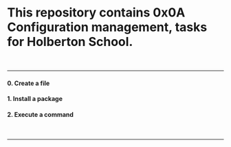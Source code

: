 <h1>This repository contains 0x0A Configuration management, tasks for Holberton School.</h1>
<br>
<hr>
<h4>0. Create a file</h4>
<h4>1. Install a package</h4>
<h4>2. Execute a command</h4>
<br>
<hr>